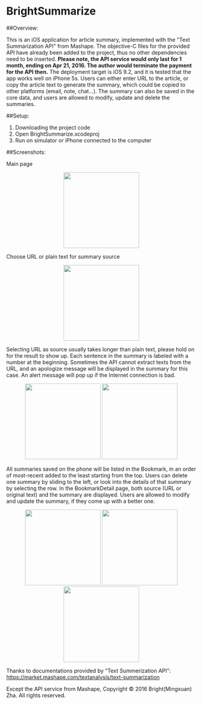 # BrightSummarize

##Overview:

This is an iOS application for article summary, implemented with the "Text Summarization API" from Mashape. The objective-C files for the provided API have already been added to the project, thus no other dependencies need to be inserted. 
**Please note, the API service would only last for 1 month, ending on Apr 21, 2016. The author would terminate the payment for the API then.**
The deployment target is iOS 9.2, and it is tested that the app works well on iPhone 5s. Users can either enter URL to the article, or copy the article text to generate the summary, which could be copied to other platforms (email, note, chat...). The summary can also be saved in the core data, and users are allowed to modify, update and delete the summaries.

##Setup:

1. Downloading the project code
2. Open BrightSummarize.xcodeproj
3. Run on simulator or iPhone connected to the computer

##Screenshots:

Main page

<p align="center">
<img src="https://cloud.githubusercontent.com/assets/8942049/13948838/c3c3a058-eff8-11e5-8809-fb234f89a6c9.png" width="200"/>
</p>

Choose URL or plain text for summary source

<p align="center">
<img src="https://cloud.githubusercontent.com/assets/8942049/13948876/f03b7124-eff8-11e5-984b-503d1e9a124e.png" width="200"/>
</p>

Selecting URL as source usually takes longer than plain text, please hold on for the result to show up. Each sentence in the summary is labeled with a number at the beginning. Sometimes the API cannot extract texts from the URL, and an apologize message will be displayed in the summary for this case. An alert message will pop up if the Internet connection is bad. 

<p align="center">
<img src="https://cloud.githubusercontent.com/assets/8942049/13948885/fae04096-eff8-11e5-982e-68c084e9d34d.png" width="200"/>
<img src="https://cloud.githubusercontent.com/assets/8942049/13948884/f9b94d8e-eff8-11e5-9b18-25306f3f0d5e.png" width="200"/>
</p>

All summaries saved on the phone will be listed in the Bookmark, in an order of most-recent added to the least starting from the top. Users can delete one summary by sliding to the left, or look into the details of that summary by selecting the row. In the BookmarkDetail page, both source (URL or original text) and the summary are displayed. Users are allowed to modify and update the summary, if they come up with a better one.

<p align="center">
<img src="https://cloud.githubusercontent.com/assets/8942049/13948898/040e4e74-eff9-11e5-89ff-7c247200fce9.png" width="200"/>
<img src="https://cloud.githubusercontent.com/assets/8942049/13948880/f53a46d2-eff8-11e5-8e0d-9a4eac978764.png" width="200"/>
<img src="https://cloud.githubusercontent.com/assets/8942049/13948906/0c59aae2-eff9-11e5-9702-211defe4120f.png" width="200"/>
</p>


Thanks to documentations provided by "Text Summerization API": https://market.mashape.com/textanalysis/text-summarization

Except the API service from Mashape, Copyright © 2016 Bright(Mingxuan) Zha. All rights reserved.